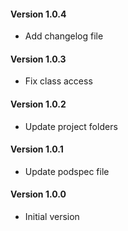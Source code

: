 #### Version 1.0.4

* Add changelog file

#### Version 1.0.3

* Fix class access

#### Version 1.0.2

* Update project folders

#### Version 1.0.1

* Update podspec file

#### Version 1.0.0

* Initial version
